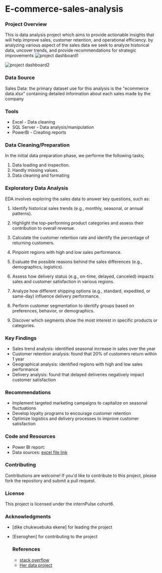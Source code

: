 # E-commerce-sales-analysis
### Project Overview

This is data analysis project which aims to provide actionable insights that will help improve sales, customer retention,
and operational efficiency. by analyzing various aspect of the sales data we seek to analyze historical data, uncover trends, and provide recommendations for strategic improvements
![project dashboard1](https://github.com/user-attachments/assets/64a67667-ea22-4097-884e-792e49fa310f)


![project dashboard2](https://github.com/user-attachments/assets/12ced1ab-88d9-4ac7-ba79-7c67afe82ac4)

### Data Source 

Sales Data: the primary dataset use for this analysis is the "ecommerce data.xlsx" containing detailed information about each sales made by the company

### Tools 

- Excel - Data cleaning
- SQL Server - Data analysis/manipulation
- PowerBi - Creating reports

### Data Cleaning/Preparation

In the initial data preparation phase, we performe the following tasks;
 1. Data loading and inspection.
 2. Handly missing values.
 3. Data cleaning and formating

### Exploratory Data Analysis
EDA involves exploring the sales data to answer key questions, such as:

1. Identify historical sales trends (e.g., monthly, seasonal, or annual patterns).
   
2. Highlight the top-performing product categories and assess their contribution to overall revenue.
 
3. Calculate the customer retention rate and identify the percentage of returning customers.
 
4. Pinpoint regions with high and low sales performance.
 
5. Evaluate the possible reasons behind the sales differences (e.g., demographics, logistics).
    
6. Assess how delivery status (e.g., on-time, delayed, canceled) impacts sales and customer satisfaction in various regions.
 
7. Analyze how different shipping options (e.g., standard, expedited, or same-day) influence delivery performance.
 
8. Perform customer segmentation to identify groups based on preferences, behavior, or demographics.
  
9. Discover which segments show the most interest in specific products or categories.


### Key Findings

- Sales trend analysis: identified seasonal increase in sales over the year
- Customer retention analysis: found that 20% of customers return within 1 year
- Geographical analysis: identified regions with high and low sales performance
- Delivery analysis: found that delayed deliveries negatively impact customer satisfaction

### Recommendations

- Implement targeted marketing campaigns to capitalize on seasonal fluctuations
- Develop loyalty programs to encourage customer retention
- Optimize logistics and delivery processes to improve customer satisfaction

### Code and Resources

- Power BI report:
- Data sources: [excel file link](https://1drv.ms/x/c/47afce29a43ca21e/EfH7ZQQ4UK5PuDEQT_PDi_IBsahP01jBpwzLV0okn-UK1A)

### Contributing

Contributions are welcome! If you'd like to contribute to this project, please fork the repository and submit a pull request.

### License

This project is licensed under the internPulse cohort6.

### Acknowledgments

- [dike chukwuebuka ekene] for leading the project
- [Eseroghen] for contributing to the project

  ### References
  - [stack overflow](https://stack.com)
  - [Her data project](https://youtu.be/0N9xekdKCwk)



  

